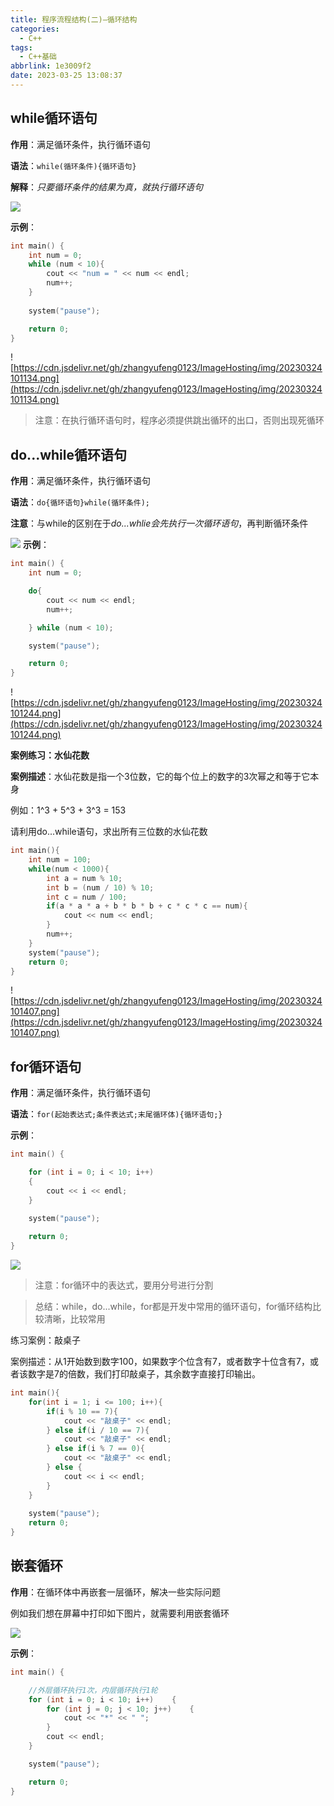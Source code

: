 ```yaml
---
title: 程序流程结构(二)—循环结构
categories:
  - C++
tags:
  - C++基础
abbrlink: 1e3009f2
date: 2023-03-25 13:08:37
---
```


## while循环语句

**作用**：满足循环条件，执行循环语句

**语法**：`while(循环条件){循环语句}`

**解释**：*只要循环条件的结果为真，就执行循环语句*

![](https://cdn.jsdelivr.net/gh/zhangyufeng0123/ImageHosting/img/cycle-1.png)

**示例**：

```cpp
int main() {
	int num = 0;
	while (num < 10){
		cout << "num = " << num << endl;
		num++;
	}
	
	system("pause");

	return 0;
}
```

![https://cdn.jsdelivr.net/gh/zhangyufeng0123/ImageHosting/img/20230324101134.png](https://cdn.jsdelivr.net/gh/zhangyufeng0123/ImageHosting/img/20230324101134.png)

> 注意：在执行循环语句时，程序必须提供跳出循环的出口，否则出现死循环
> 

## do...while循环语句

**作用**：满足循环条件，执行循环语句

**语法**：`do{循环语句}while(循环条件);`

**注意**：与while的区别在于*do...whlie会先执行一次循环语句*，再判断循环条件

![](https://cdn.jsdelivr.net/gh/zhangyufeng0123/ImageHosting/img/cycle-2.png)
**示例**：

```cpp
int main() {
	int num = 0;

	do{
		cout << num << endl;
		num++;

	} while (num < 10);

	system("pause");

	return 0;
}

```

![https://cdn.jsdelivr.net/gh/zhangyufeng0123/ImageHosting/img/20230324101244.png](https://cdn.jsdelivr.net/gh/zhangyufeng0123/ImageHosting/img/20230324101244.png)

**案例练习：水仙花数**

**案例描述**：水仙花数是指一个3位数，它的每个位上的数字的3次幂之和等于它本身

例如：1^3 + 5^3 + 3^3 = 153

请利用do...while语句，求出所有三位数的水仙花数

```cpp
int main(){
	int num = 100;
	while(num < 1000){
		int a = num % 10;
		int b = (num / 10) % 10;
		int c = num / 100;
		if(a * a * a + b * b * b + c * c * c == num){
			cout << num << endl;
		}
		num++;
	}
	system("pause");
	return 0;
}
```

![https://cdn.jsdelivr.net/gh/zhangyufeng0123/ImageHosting/img/20230324101407.png](https://cdn.jsdelivr.net/gh/zhangyufeng0123/ImageHosting/img/20230324101407.png)

## for循环语句

**作用**：满足循环条件，执行循环语句

**语法**：`for(起始表达式;条件表达式;末尾循环体){循环语句;}`

**示例**：

```cpp
int main() {

	for (int i = 0; i < 10; i++)
	{
		cout << i << endl;
	}
	
	system("pause");

	return 0;
}
```

![](https://cdn.jsdelivr.net/gh/zhangyufeng0123/ImageHosting/img/cycle-3.png)

> 注意：for循环中的表达式，要用分号进行分割
> 

> 总结：while，do...while，for都是开发中常用的循环语句，for循环结构比较清晰，比较常用
> 

练习案例：敲桌子

案例描述：从1开始数到数字100，如果数字个位含有7，或者数字十位含有7，或者该数字是7的倍数，我们打印敲桌子，其余数字直接打印输出。

```cpp
int main(){
	for(int i = 1; i <= 100; i++){
		if(i % 10 == 7){
			cout << "敲桌子" << endl;
		} else if(i / 10 == 7){
			cout << "敲桌子" << endl;
		} else if(i % 7 == 0){
			cout << "敲桌子" << endl;
		} else {
			cout << i << endl;
		}
	}
	
	system("pause");
	return 0;
}
```

## 嵌套循环

**作用**：在循环体中再嵌套一层循环，解决一些实际问题

例如我们想在屏幕中打印如下图片，就需要利用嵌套循环

![](https://cdn.jsdelivr.net/gh/zhangyufeng0123/ImageHosting/img/cycle-4.png)

**示例**：

```cpp
int main() {

	//外层循环执行1次，内层循环执行1轮
	for (int i = 0; i < 10; i++)	{
		for (int j = 0; j < 10; j++)	{
			cout << "*" << " ";
		}
		cout << endl;
	}

	system("pause");

	return 0;
}
```